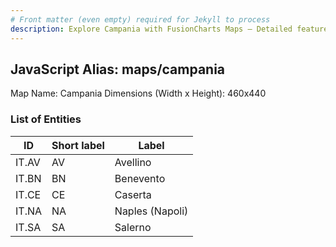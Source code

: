 ```yaml
---
# Front matter (even empty) required for Jekyll to process
description: Explore Campania with FusionCharts Maps – Detailed features for seamless integration. Try now & enhance your data visualization today! 
---
```


## JavaScript Alias: maps/campania

Map Name: Campania
Dimensions (Width x Height): 460x440





### List of Entities

ID | Short label | Label
---|---|---|
IT.AV|AV|Avellino
IT.BN|BN|Benevento
IT.CE|CE|Caserta
IT.NA|NA|Naples (Napoli)
IT.SA|SA|Salerno

